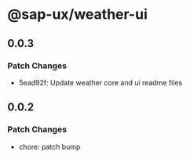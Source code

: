 # @sap-ux/weather-ui

## 0.0.3

### Patch Changes

-   5ead92f: Update weather core and ui readme files

## 0.0.2

### Patch Changes

-   chore: patch bump
